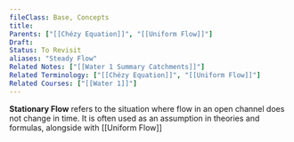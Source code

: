 ```yaml
---
fileClass: Base, Concepts
title: 
Parents: ["[[Chézy Equation]]", "[[Uniform Flow]]"]
Draft: 
Status: To Revisit
aliases: "Steady Flow"
Related Notes: ["[[Water 1 Summary Catchments]]"]
Related Terminology: ["[[Chézy Equation]]", "[[Uniform Flow]]"]
Related Courses: ["[[Water 1]]"]
---
```

**Stationary Flow** refers to the situation where flow in an open channel does not change in time. It is often used as an assumption in theories and formulas, alongside with [[Uniform Flow]]
